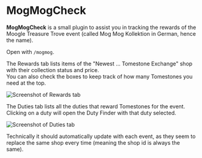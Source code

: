 # MogMogCheck

**MogMogCheck** is a small plugin to assist you in tracking the rewards of the Moogle Treasure Trove event (called Mog Mog Kollektion in German, hence the name).

Open with `/mogmog`.

The Rewards tab lists items of the "Newest ... Tomestone Exchange" shop with their collection status and price.  
You can also check the boxes to keep track of how many Tomestones you need at the top.

![Screenshot of Rewards tab](https://github.com/Haselnussbomber/MogMogCheck/assets/96642047/00fbf54a-6e66-4ebd-ae68-c5b4106c7f64)

The Duties tab lists all the duties that reward Tomestones for the event.  
Clicking on a duty will open the Duty Finder with that duty selected.

![Screenshot of Duties tab](https://github.com/Haselnussbomber/MogMogCheck/assets/96642047/17b2a860-a3a5-4bd1-ae5e-50e4da82a6eb)

Technically it should automatically update with each event, as they seem to replace the same shop every time (meaning the shop id is always the same).
